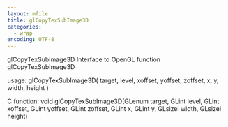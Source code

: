 ```yaml
---
layout: mfile
title: glCopyTexSubImage3D
categories:
  - wrap
encoding: UTF-8
---
```


glCopyTexSubImage3D  Interface to OpenGL function glCopyTexSubImage3D

usage:  glCopyTexSubImage3D( target, level, xoffset, yoffset, zoffset, x, y, width, height )

C function:  void glCopyTexSubImage3D(GLenum target, GLint level, GLint xoffset, GLint yoffset, GLint zoffset, GLint x, GLint y, GLsizei width, GLsizei height)